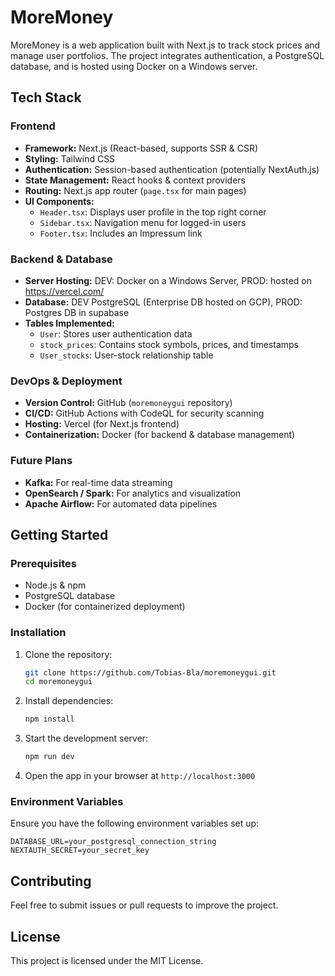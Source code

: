 # MoreMoney

MoreMoney is a web application built with Next.js to track stock prices and manage user portfolios. The project integrates authentication, a PostgreSQL database, and is hosted using Docker on a Windows server.

## Tech Stack

### **Frontend**

- **Framework:** Next.js (React-based, supports SSR & CSR)
- **Styling:** Tailwind CSS
- **Authentication:** Session-based authentication (potentially NextAuth.js)
- **State Management:** React hooks & context providers
- **Routing:** Next.js app router (`page.tsx` for main pages)
- **UI Components:**
  - `Header.tsx`: Displays user profile in the top right corner
  - `Sidebar.tsx`: Navigation menu for logged-in users
  - `Footer.tsx`: Includes an Impressum link

### **Backend & Database**

- **Server Hosting:** DEV: Docker on a Windows Server, PROD: hosted on https://vercel.com/
- **Database:** DEV PostgreSQL (Enterprise DB hosted on GCP), PROD: Postgres DB in supabase
- **Tables Implemented:**
  - `User`: Stores user authentication data
  - `stock_prices`: Contains stock symbols, prices, and timestamps
  - `User_stocks`:  User-stock relationship table

### **DevOps & Deployment**

- **Version Control:** GitHub (`moremoneygui` repository)
- **CI/CD:** GitHub Actions with CodeQL for security scanning
- **Hosting:** Vercel (for Next.js frontend)
- **Containerization:** Docker (for backend & database management)

### **Future Plans**

- **Kafka:** For real-time data streaming
- **OpenSearch / Spark:** For analytics and visualization
- **Apache Airflow:** For automated data pipelines

## Getting Started

### Prerequisites

- Node.js & npm
- PostgreSQL database
- Docker (for containerized deployment)

### Installation

1. Clone the repository:
   ```sh
   git clone https://github.com/Tobias-Bla/moremoneygui.git
   cd moremoneygui
   ```
2. Install dependencies:
   ```sh
   npm install
   ```
3. Start the development server:
   ```sh
   npm run dev
   ```
4. Open the app in your browser at `http://localhost:3000`

### Environment Variables

Ensure you have the following environment variables set up:

```
DATABASE_URL=your_postgresql_connection_string
NEXTAUTH_SECRET=your_secret_key
```

## Contributing

Feel free to submit issues or pull requests to improve the project.

## License

This project is licensed under the MIT License.

